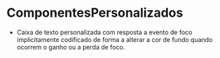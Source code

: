 # ComponentesPersonalizados

* Caixa de texto personalizada com resposta a evento de foco implicitamente codificado de forma a alterar a cor de fundo quando ocorrem o ganho ou a perda de foco.
